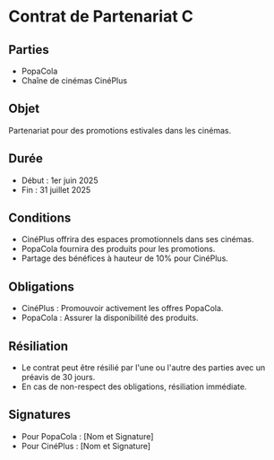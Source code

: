 # Contrat de Partenariat C

## Parties
- PopaCola
- Chaîne de cinémas CinéPlus

## Objet
Partenariat pour des promotions estivales dans les cinémas.

## Durée
- Début : 1er juin 2025
- Fin : 31 juillet 2025

## Conditions
- CinéPlus offrira des espaces promotionnels dans ses cinémas.
- PopaCola fournira des produits pour les promotions.
- Partage des bénéfices à hauteur de 10% pour CinéPlus.

## Obligations
- CinéPlus : Promouvoir activement les offres PopaCola.
- PopaCola : Assurer la disponibilité des produits.

## Résiliation
- Le contrat peut être résilié par l'une ou l'autre des parties avec un préavis de 30 jours.
- En cas de non-respect des obligations, résiliation immédiate.

## Signatures
- Pour PopaCola : [Nom et Signature]
- Pour CinéPlus : [Nom et Signature]
